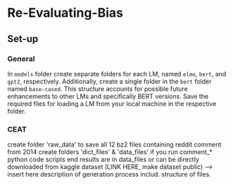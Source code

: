 # Re-Evaluating-Bias

## Set-up

### General
In `models` folder create separate folders for each LM, named `elmo`, `bert`, and `gpt2`, respectively. Additionally, create a single folder in the `bert` folder named `base-cased`. This structure accounts for possible future enhancements to other LMs and specifically BERT versions. Save the required files for loading a LM from your local machine in the respective folder. 

### CEAT
create folder 'raw_data' to save all 12 bz2 files containing reddit comment from 2014
create folders 'dict_files' & 'data_files' if you run comment_* python code scripts
end results are in data_files or can be directly downloaded from kaggle dataset (LINK HERE, make dataset public)
--> insert here description of generation process includ. structure of files.
